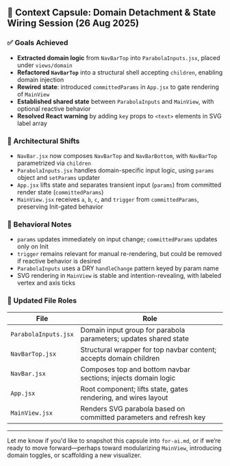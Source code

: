## 🧠 Context Capsule: Domain Detachment & State Wiring Session (26 Aug 2025)

### ✅ Goals Achieved

- **Extracted domain logic** from `NavBarTop` into `ParabolaInputs.jsx`, placed under `views/domain`
- **Refactored `NavBarTop`** into a structural shell accepting `children`, enabling domain injection
- **Rewired state**: introduced `committedParams` in `App.jsx` to gate rendering of `MainView`
- **Established shared state** between `ParabolaInputs` and `MainView`, with optional reactive behavior
- **Resolved React warning** by adding `key` props to `<text>` elements in SVG label array

### 🧩 Architectural Shifts

- `NavBar.jsx` now composes `NavBarTop` and `NavBarBottom`, with `NavBarTop` parametrized via `children`
- `ParabolaInputs.jsx` handles domain-specific input logic, using `params` object and `setParams` updater
- `App.jsx` lifts state and separates transient input (`params`) from committed render state (`committedParams`)
- `MainView.jsx` receives `a`, `b`, `c`, and `trigger` from `committedParams`, preserving Init-gated behavior

### 🧭 Behavioral Notes

- `params` updates immediately on input change; `committedParams` updates only on Init
- `trigger` remains relevant for manual re-rendering, but could be removed if reactive behavior is desired
- `ParabolaInputs` uses a DRY `handleChange` pattern keyed by param name
- SVG rendering in `MainView` is stable and intention-revealing, with labeled vertex and axis ticks

### 📁 Updated File Roles

| File                     | Role                                                                 |
|--------------------------|----------------------------------------------------------------------|
| `ParabolaInputs.jsx`     | Domain input group for parabola parameters; updates shared state     |
| `NavBarTop.jsx`          | Structural wrapper for top navbar content; accepts domain children   |
| `NavBar.jsx`             | Composes top and bottom navbar sections; injects domain logic        |
| `App.jsx`                | Root component; lifts state, gates rendering, and wires layout       |
| `MainView.jsx`           | Renders SVG parabola based on committed parameters and refresh key   |

---

Let me know if you'd like to snapshot this capsule into `for-ai.md`, or if we’re ready to move forward—perhaps toward modularizing `MainView`, introducing domain toggles, or scaffolding a new visualizer.
